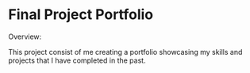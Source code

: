 # Final Project Portfolio

Overview:

This project consist of me creating a portfolio showcasing my skills and projects that
I have completed in the past.

